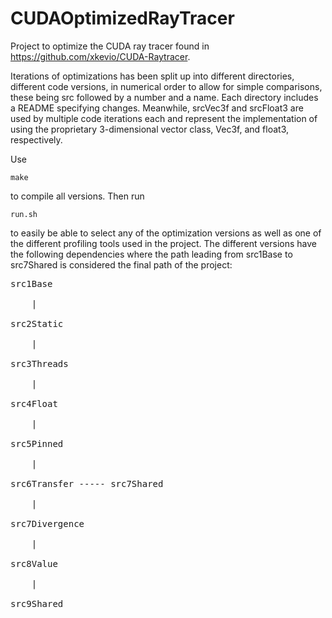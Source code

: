 # CUDAOptimizedRayTracer
Project to optimize the CUDA ray tracer found in https://github.com/xkevio/CUDA-Raytracer.

Iterations of optimizations has been split up into different directories, different code versions, in numerical order to allow for simple comparisons, these being src followed by a number and a name. Each directory includes a README specifying changes. Meanwhile, srcVec3f and srcFloat3 are used by multiple code iterations each and represent the implementation of using the proprietary 3-dimensional vector class, Vec3f, and float3, respectively.

Use

```
make
```

to compile all versions. Then run

```
run.sh
```

to easily be able to select any of the optimization versions as well as one of the different profiling tools used in the project. The different versions have the following dependencies where the path leading from src1Base to src7Shared is considered the final path of the project:

<pre>
src1Base <br />
    | <br />
src2Static <br />
    | <br />
src3Threads <br />
    | <br />
src4Float <br />
    | <br />
src5Pinned <br />
    | <br />
src6Transfer ----- src7Shared <br />
    | <br />
src7Divergence <br />
    | <br />
src8Value <br />
    | <br />
src9Shared
</pre>
